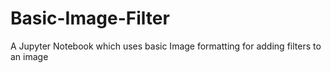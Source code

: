 # Basic-Image-Filter
A Jupyter Notebook which uses basic Image formatting for adding filters to an image
